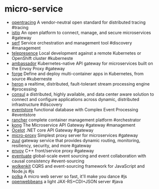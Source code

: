 # micro-service

+ [opentracing](http://opentracing.io) A vendor-neutral open standard for distributed tracing #tracing
+ [istio](//istio.io) An open platform to connect, manage, and secure microservices #gateway
+ [serf](//github.com/hashicorp/serf) Service orchestration and management tool #discovery #management
+ [telepresence](//github.com/datawire/telepresence) Local development against a remote Kubernetes or OpenShift cluster #kuberneste
+ [ambassador](//github.com/datawire/ambassador) Kubernetes-native API gateway for microservices built on the Envoy Proxy #gateway
+ [forge](//forge.sh) Define and deploy multi-container apps in Kubernetes, from source #kuberneste
+ [heron](//github.com/twitter/heron) a realtime, distributed, fault-tolerant stream processing engine #processing
+ [consul](//github.com/hashicorp/consul) a distributed, highly available, and data center aware solution to connect and configure applications across dynamic, distributed infrastructure #discovery
+ [eventstore](//github.com/eventstore/eventstore) functional database with Complex Event Processing #eventstore
+ [rancher](//github.com/rancher/rancher) complete container management platform #orchestrator
+ [kong](//github.com/Kong/kong) The Microservice API Gateway #gateway #management
+ [Ocelot](//github.com/TomPallister/Ocelot) .NET core API Gateway #gateway
+ [micro-proxy](//github.com/zeit/micro-proxy) Simplest proxy server for microservices #gateway
+ [zuul](//github.com/Netflix/zuul) gateway service that provides dynamic routing, monitoring, resiliency, security, and more #gateway
+ [envoy](https://github.com/envoyproxy/envoy) C++ front/service proxy #gateway
+ [eventuate](//github.com/RBMHTechnology/eventuate) global-scale event sourcing and event collaboration with causal consistency #event-sourcing
+ [wolkenkit](//github.com/thenativeweb/wolkenkit) CQRS and event-sourcing framework for JavaScript and Node.js #js
+ [polka](https://github.com/lukeed/polka) A micro web server so fast, it'll make you dance #js
+ [openwebbeans](http://openwebbeans.apache.org/meecrowave/index.html) a light JAX-RS+CDI+JSON server #java
